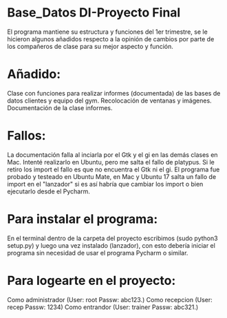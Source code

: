 # Base_Datos DI-Proyecto Final
El programa mantiene su estructura y funciones del 1er trimestre, se le hicieron algunos añadidos respecto a la opinión de cambios por parte de los compañeros de clase para su mejor aspecto y función.

# Añadido: 
Clase con funciones para realizar informes (documentada) de las bases de datos clientes y equipo del gym. 
Recolocación de ventanas y imágenes.
Documentación de la clase informes.

# Fallos: 
La documentación falla al inciarla por el Gtk y el gi en las demás clases en Mac.
Intenté realizarlo en Ubuntu, pero me salta el fallo de platypus. Si le retiro los import el fallo es que no encuentra el Gtk ni el gi.
El programa fue probado y testeado en Ubuntu Mate, en Mac y Ubuntu 17 salta un fallo de import en el "lanzador" si es así habría que cambiar los import o bien ejecutarlo desde el Pycharm.

# Para instalar el programa:
En el terminal dentro de la carpeta del proyecto escribimos (sudo python3 setup.py) y luego una vez instalado (lanzador), con esto debería iniciar el programa sin necesidad de usar el programa Pycharm o similar.

# Para logearte en el proyecto:
Como administrador (User: root Passw: abc123.)
Como recepcion (User: recep Passw: 1234)
Como entrandor (User: trainer Passw: abc321.)

